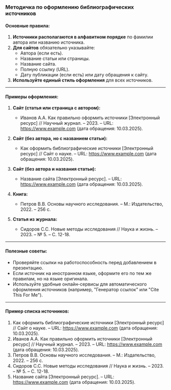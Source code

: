 ### **Методичка по оформлению библиографических источников**

#### **Основные правила:**
1. **Источники располагаются в алфавитном порядке** по фамилии автора или названию источника.
2. **Для сайтов** обязательно указывайте:
   - Автора (если есть).
   - Название статьи или страницы.
   - Название сайта.
   - Полную ссылку (URL).
   - Дату публикации (если есть) или дату обращения к сайту.
3. **Используйте единый стиль оформления** для всех источников.

---

#### **Примеры оформления:**

1. **Сайт (статья или страница с автором):**
   - Иванов А.А. Как правильно оформить источники [Электронный ресурс] // Научный журнал. – 2023. – URL: https://www.example.com (дата обращения: 10.03.2025).

2. **Сайт (без автора, но с названием статьи):**
   - Как оформить библиографические источники [Электронный ресурс] // Сайт о науке. – URL: https://www.example.com (дата обращения: 10.03.2025).

3. **Сайт (без автора и названия статьи):**
   - Название сайта [Электронный ресурс]. – URL: https://www.example.com (дата обращения: 10.03.2025).

4. **Книга:**
   - Петров В.В. Основы научного исследования. – М.: Издательство, 2022. – 256 с.

5. **Статья из журнала:**
   - Сидоров С.С. Новые методы исследования // Наука и жизнь. – 2023. – № 5. – С. 12-18.

---

#### **Полезные советы:**
- Проверяйте ссылки на работоспособность перед добавлением в презентацию.
- Если источник на иностранном языке, оформите его по тем же правилам, но на языке оригинала.
- Используйте удобные онлайн-сервисы для автоматического оформления источников (например, "Генератор ссылок" или "Cite This For Me").

---

#### **Пример списка источников:**
1. Как оформить библиографические источники [Электронный ресурс] // Сайт о науке. – URL: https://www.example.com (дата обращения: 10.03.2025).
2. Иванов А.А. Как правильно оформить источники [Электронный ресурс] // Научный журнал. – 2023. – URL: https://www.example.com (дата обращения: 10.03.2025).
3. Петров В.В. Основы научного исследования. – М.: Издательство, 2022. – 256 с.
4. Сидоров С.С. Новые методы исследования // Наука и жизнь. – 2023. – № 5. – С. 12-18.
5. Название сайта [Электронный ресурс]. – URL: https://www.example.com (дата обращения: 10.03.2025).
